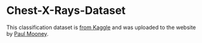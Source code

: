 # Chest-X-Rays-Dataset
This classification dataset is [from Kaggle](https://www.kaggle.com/paultimothymooney/chest-xray-pneumonia) and was uploaded to the website by [Paul Mooney](https://www.kaggle.com/paultimothymooney).
